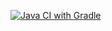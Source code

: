 [![Java CI with Gradle](https://github.com/AnnaShcherbakova90/rest/actions/workflows/gradle.yml/badge.svg)](https://github.com/AnnaShcherbakova90/rest/actions/workflows/gradle.yml)
